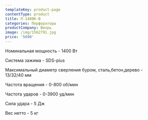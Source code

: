 ```yaml
---
templateKey: product-page
contentType: product
title: П-1400К-В
categories: Перфораторы
productCompany: Вихрь
image: /img/1562791.jpg
price: '5690'
---
```

Номинальная мощность - 1400 Вт

Система зажима - SDS-pius

Максимальный диаметр сверления буром, сталь,бетон,дерево - 13/32/40 мм

Частота вращения - 0-800 об/мин

Частота ударов - 0-3900 уд/мин

Сила удара - 5 Дж

Вес нетто - 5 кг
